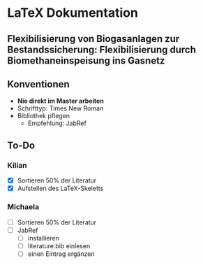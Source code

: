 # LaTeX Dokumentation

## Flexibilisierung von Biogasanlagen zur Bestandssicherung: Flexibilisierung durch Biomethaneinspeisung ins Gasnetz

## Konventionen

+ **Nie direkt im Master arbeiten**
+ Schrifttyp: Times New Roman
+ Bibliothek pflegen
	+ Empfehlung: JabRef

## To-Do

### Kilian

- [x] Sortieren 50% der Literatur
- [x] Aufstellen des LaTeX-Skeletts

### Michaela

- [ ] Sortieren 50% der Literatur
- [ ] JabRef
	- [ ] installieren
	- [ ] literature.bib einlesen
	- [ ] einen Eintrag ergänzen

